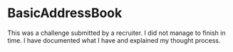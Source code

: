 # BasicAddressBook
This was a challenge submitted by a recruiter. I did not manage to finish in time. I have documented what I have and explained my thought process. 
